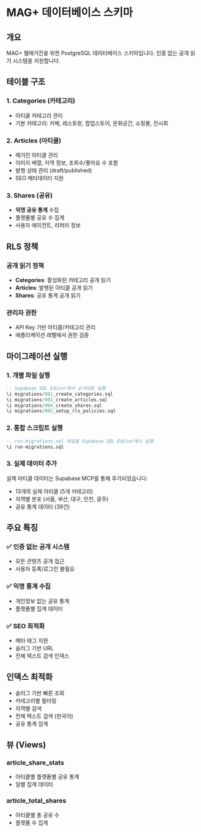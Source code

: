# MAG+ 데이터베이스 스키마

## 개요

MAG+ 웹매거진을 위한 PostgreSQL 데이터베이스 스키마입니다. 인증 없는 공개 읽기 시스템을 지원합니다.

## 테이블 구조

### 1. Categories (카테고리)

- 아티클 카테고리 관리
- 기본 카테고리: 카페, 레스토랑, 팝업스토어, 문화공간, 쇼핑몰, 전시회

### 2. Articles (아티클)

- 매거진 아티클 관리
- 이미지 배열, 지역 정보, 조회수/좋아요 수 포함
- 발행 상태 관리 (draft/published)
- SEO 메타데이터 지원

### 3. Shares (공유)

- **익명 공유 통계** 수집
- 플랫폼별 공유 수 집계
- 사용자 에이전트, 리퍼러 정보

## RLS 정책

### 공개 읽기 정책

- **Categories**: 활성화된 카테고리 공개 읽기
- **Articles**: 발행된 아티클 공개 읽기
- **Shares**: 공유 통계 공개 읽기

### 관리자 권한

- API Key 기반 아티클/카테고리 관리
- 애플리케이션 레벨에서 권한 검증

## 마이그레이션 실행

### 1. 개별 파일 실행

```sql
-- Supabase SQL Editor에서 순서대로 실행
\i migrations/001_create_categories.sql
\i migrations/002_create_articles.sql
\i migrations/004_create_shares.sql
\i migrations/005_setup_rls_policies.sql
```

### 2. 통합 스크립트 실행

```sql
-- run-migrations.sql 파일을 Supabase SQL Editor에서 실행
\i run-migrations.sql
```

### 3. 실제 데이터 추가

실제 아티클 데이터는 Supabase MCP를 통해 추가되었습니다:

- 13개의 실제 아티클 (5개 카테고리)
- 지역별 분포 (서울, 부산, 대구, 인천, 광주)
- 공유 통계 데이터 (39건)

## 주요 특징

### ✅ 인증 없는 공개 시스템

- 모든 콘텐츠 공개 접근
- 사용자 등록/로그인 불필요

### ✅ 익명 통계 수집

- 개인정보 없는 공유 통계
- 플랫폼별 집계 데이터

### ✅ SEO 최적화

- 메타 태그 지원
- 슬러그 기반 URL
- 전체 텍스트 검색 인덱스

## 인덱스 최적화

- 슬러그 기반 빠른 조회
- 카테고리별 필터링
- 지역별 검색
- 전체 텍스트 검색 (한국어)
- 공유 통계 집계

## 뷰 (Views)

### article_share_stats

- 아티클별 플랫폼별 공유 통계
- 일별 집계 데이터

### article_total_shares

- 아티클별 총 공유 수
- 플랫폼 수 집계
